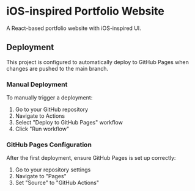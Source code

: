 # iOS-inspired Portfolio Website

A React-based portfolio website with iOS-inspired UI.

## Deployment

This project is configured to automatically deploy to GitHub Pages when changes are pushed to the main branch.

### Manual Deployment

To manually trigger a deployment:

1. Go to your GitHub repository
2. Navigate to Actions
3. Select "Deploy to GitHub Pages" workflow
4. Click "Run workflow"

### GitHub Pages Configuration

After the first deployment, ensure GitHub Pages is set up correctly:

1. Go to your repository settings
2. Navigate to "Pages"
3. Set "Source" to "GitHub Actions" 